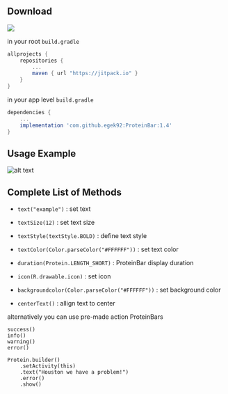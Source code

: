 ## Download

[![](https://jitpack.io/v/egek92/ProteinBar.svg)](https://jitpack.io/#egek92/ProteinBar)
					
	

in your root `build.gradle` 

```gradle
allprojects {
    repositories {
        ...
        maven { url "https://jitpack.io" }
    }
}


```

in your app level `build.gradle` 

```gradle
dependencies {
    ...
    implementation 'com.github.egek92:ProteinBar:1.4'
}
```


## Usage Example

![alt text](https://user-images.githubusercontent.com/10755037/32389442-a83eb560-c0db-11e7-8095-98f44e87ce7e.png)
       
       
## Complete List of Methods

* `text("example")`  : set text 
* `textSize(12)` : set text size 
* `textStyle(textStyle.BOLD)` : define text style 
* `textColor(Color.parseColor("#FFFFFF"))` : set text color

* `duration(Protein.LENGTH_SHORT)`  : ProteinBar display duration

* `icon(R.drawable.icon)` : set icon

* `backgroundcolor(Color.parseColor("#FFFFFF"))` : set background color

* `centerText()` : allign text to center

alternatively you can use pre-made action ProteinBars

```
success()
info()
warning()
error()
```
```
Protein.builder()    
	.setActivity(this)    
	.text("Houston we have a problem!")    
	.error()    
	.show()
	





       
       
       
       
  
